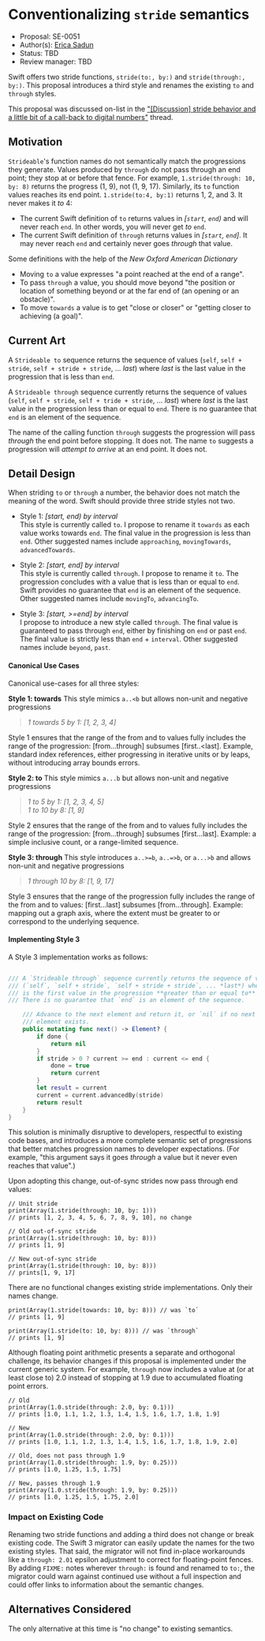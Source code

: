 # Conventionalizing `stride` semantics

* Proposal: SE-0051
* Author(s): [Erica Sadun](http://github.com/erica)
* Status: TBD
* Review manager: TBD

Swift offers two stride functions, `stride(to:, by:)` and `stride(through:, by:)`. This proposal introduces a third style and renames the existing `to` and `through` styles.

This proposal was discussed on-list in the ["\[Discussion\] stride behavior and a little bit of a call-back to digital numbers"](http://article.gmane.org/gmane.comp.lang.swift.evolution/8014) thread.

## Motivation

`Strideable`'s function names do not semantically match the progressions they generate. Values produced by `through` do not pass through an end point; they stop at or before that fence. For example, `1.stride(through: 10, by: 8)` returns the progress (1, 9), not (1, 9, 17).  Similarly, its `to` function values reaches its end point. `1.stride(to:4, by:1)` returns 1, 2, and 3. It never makes it *to* 4:

* The current Swift definition of `to` returns values in *[`start`, `end`)* and will never reach `end`. In other words, you will never get *to* `end`.
* The current Swift definition of `through` returns values in *[`start`, `end`]*. It may never reach `end` and certainly never goes *through* that value.
 
Some definitions with the help of the _New Oxford American Dictionary_

* Moving `to` a value expresses "a point reached at the end of a range".
* To pass `through` a value, you should move beyond "the position or location of something beyond or at the far end of (an opening or an obstacle)". 
* To move `towards` a value is to get "close or closer" or "getting closer to achieving (a goal)".

## Current Art
A `Strideable to` sequence returns the sequence of values (`self`, `self + stride`, `self + stride + stride`, ... *last*) where *last* is the last value in
the progression that is less than `end`.

A `Strideable through` sequence currently returns the sequence of values (`self`, `self + stride`, `self + tride + stride`, ... *last*) where *last* is the last value in the progression less than or equal to `end`. There is no guarantee that `end` is an element of the sequence.

The name of the calling function `through` suggests the progression will pass *through* the end point before stopping. It does not. The name `to` suggests a progression will *attempt to arrive* at an end point. It does not.

## Detail Design

When striding `to` or `through` a number, the behavior does not match the meaning of the word. Swift should provide three stride styles not two.

* Style 1: *[start, end) by interval*<br />This style is currently called `to`. I propose to rename it `towards` as each value works towards `end`. The final value in the progression is less than `end`. Other suggested names include `approaching`, `movingTowards`, `advancedTowards`.

* Style 2: *[start, end] by interval*<br />This style is currently called `through`. I propose to rename it `to`. The progression concludes with a value that is less than or equal to `end`. Swift provides no guarantee that `end` is an element of the sequence. Other suggested names include `movingTo`, `advancingTo`.

* Style 3: *[start, >=end] by interval*<br />I propose to introduce a new style called `through`. The final value is guaranteed to pass through `end`, either by finishing on `end` or past `end`. The final value is strictly less than `end` + `interval`. Other suggested names include `beyond`, `past`.

#### Canonical Use Cases

Canonical use-cases for all three styles:

**Style 1: towards** This style mimics `a..<b` but allows non-unit and negative progressions<br />
> *1 towards 5 by 1: [1, 2, 3, 4]* 

Style 1 ensures that the range of the from and to values fully includes the range of the progression: [from...through] subsumes [first..<last]. Example, standard index references, either progressing in iterative units or by leaps, without
introducing array bounds errors.

**Style 2: to** This style mimics `a...b` but allows non-unit and negative progressions<br />
> *1 to 5 by 1: [1, 2, 3, 4, 5]*<br />
> *1 to 10 by 8: [1, 9]*

Style 2 ensures that the range of the from and to values fully includes the range of the progression: [from...through] subsumes [first...last]. Example: a simple inclusive count, or a range-limited sequence.

**Style 3: through** This style introduces `a..>=b`, `a..=>b`, or `a...>b` and allows non-unit and negative progressions<br />
> *1 through 10 by 8: [1, 9, 17]*

Style 3 ensures that the range of the progression fully includes the range of the from and to values:
[first...last] subsumes [from...through]. Example: mapping out a graph axis, where the extent must
be greater to or correspond to the underlying sequence.

#### Implementing Style 3

A Style 3 implementation works as follows:

```swift

/// A `Strideable through` sequence currently returns the sequence of values 
/// (`self`, `self + stride`, `self + stride + stride`, ... *last*) where *last* 
/// is the first value in the progression **greater than or equal to** `end`. 
/// There is no guarantee that `end` is an element of the sequence.

    /// Advance to the next element and return it, or `nil` if no next
    /// element exists.
    public mutating func next() -> Element? {
        if done {
            return nil
        }
        if stride > 0 ? current >= end : current <= end {
            done = true
            return current
        }
        let result = current
        current = current.advancedBy(stride)
        return result
    }
}
```

This solution is minimally disruptive to developers, respectful to existing code bases, and introduces a more complete semantic set of progressions that better matches progression names to developer expectations. (For example, "this argument says it goes *through* a value but it never even reaches that value".)

Upon adopting this change, out-of-sync strides now pass through end values:

```
// Unit stride
print(Array(1.stride(through: 10, by: 1))) 
// prints [1, 2, 3, 4, 5, 6, 7, 8, 9, 10], no change

// Old out-of-sync stride
print(Array(1.stride(through: 10, by: 8)))
// prints [1, 9]

// New out-of-sync stride
print(Array(1.stride(through: 10, by: 8)))
// prints[1, 9, 17]
```

There are no functional changes existing stride implementations. Only their names change.

```
print(Array(1.stride(towards: 10, by: 8))) // was `to`
// prints [1, 9]

print(Array(1.stride(to: 10, by: 8))) // was `through`
// prints [1, 9]
```

Although floating point arithmetic presents a separate and orthogonal challenge, its behavior changes if this proposal is implemented under the current generic system. For example, `through` now includes a value at (or at least close to) 2.0 instead of stopping at 1.9 due to accumulated floating point errors.

```
// Old
print(Array(1.0.stride(through: 2.0, by: 0.1)))
// prints [1.0, 1.1, 1.2, 1.3, 1.4, 1.5, 1.6, 1.7, 1.8, 1.9]

// New
print(Array(1.0.stride(through: 2.0, by: 0.1)))
// prints [1.0, 1.1, 1.2, 1.3, 1.4, 1.5, 1.6, 1.7, 1.8, 1.9, 2.0]

// Old, does not pass through 1.9
print(Array(1.0.stride(through: 1.9, by: 0.25)))
// prints [1.0, 1.25, 1.5, 1.75]

// New, passes through 1.9
print(Array(1.0.stride(through: 1.9, by: 0.25)))
// prints [1.0, 1.25, 1.5, 1.75, 2.0]
```

### Impact on Existing Code

Renaming two stride functions and adding a third does not change or break existing code. The Swift 3 migrator can easily update the names for the two existing styles. That said, the migrator will not find in-place workarounds like a `through: 2.01` epsilon adjustment to correct for floating-point fences. By adding `FIXME:` notes wherever `through:` is found and renamed to `to:`, the migrator could warn against continued use without a full inspection and could offer links to information about the semantic changes.

## Alternatives Considered

The only alternative at this time is "no change" to existing semantics.
